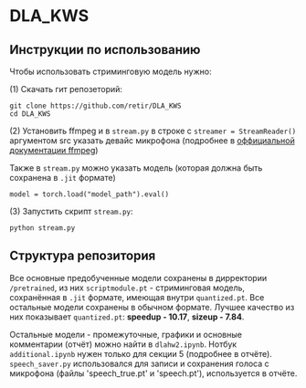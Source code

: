 # DLA_KWS
## Инструкции по использованию

Чтобы использовать стриминговую модель нужно:

(1) Скачать гит репозеторий:

```shell
git clone https://github.com/retir/DLA_KWS
cd DLA_KWS
```

(2) Установить ffmpeg и в `stream.py` в строке с `streamer = StreamReader()` аргументом src указать девайс микрофона (подробнее в [оффициальной документации ffmpeg](https://ffmpeg.org))

Также в `stream.py` можно указать модель (которая должна быть сохранена в `.jit` формате)

```shell
model = torch.load("model_path").eval()
```

(3) Запустить скрипт `stream.py`:

```shell
python stream.py
```
## Структура репозитория

Все основные предобученные модели сохранены в дирректории `/pretrained`, из них `scriptmodule.pt` - стриминговая модель, сохранённая в `.jit` формате, имеющая внутри `quantized.pt`. Все остальные модели сохранены в обычном формате. Лучшее качество из них показывает `quantized.pt`: **speedup - 10.17**, **sizeup - 7.84**. 

Остальные модели - промежуточные, графики и основные комментарии (отчёт) можно найти в `dlahw2.ipynb`. Нотбук `additional.ipynb` нужен только для секции 5 (подробнее в отчёте). `speech_saver.py` использовался для записи и сохранения голоса с микрофона (файлы 'speech_true.pt' и 'speech.pt'), используется в отчёте.
